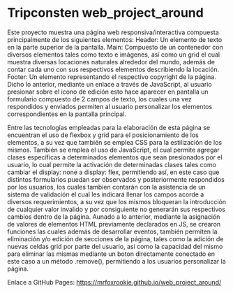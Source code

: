 # Tripconsten web_project_around

Este proyecto muestra una página web responsiva/interactiva compuesta principalmente de los siguientes elementos:
Header: Un elemento de texto en la parte superior de la pantalla.
Main: Compuesto de un contenedor con diversos elementos tales como texto e imágenes, así como un grid el cual muestra diversas locaciones naturales alrededor del mundo, además de contar cada uno con sus respectivos elementos describiendo la locación.  
Footer: Un elemento representando el respectivo copyright de la página.
Dicho lo anterior, mediante un enlace a través de JavaScript, al usuario presionar sobre el icono de edición esto hace aparecer en pantalla un formulario compuesto de 2 campos de texto, los cuales una vez respondidos y enviados permiten al usuario personalizar los elementos correspondientes en la pantalla principal.

Entre las tecnologías empleadas para la elaboración de esta página se encuentran el uso de flexbox y grid para el posicionamiento de los elementos, a su vez que también se emplea CSS para la estilización de los mismos. También se emplea el uso de JavaScript, el cual permite agregar clases específicas a determinados elementos que sean presionados por el usuario, lo cual permite la activación de determinadas clases tales como cambiar el display: none a display: flex, permitiendo así, en este caso que distintos formularios puedan ser observados y posteriormente respondidos por los usuarios, los cuales tambien contarán con la asistencia de un sistema de validación el cual les indicará llenar los campos acorde a diversos requerimientos, a su vez que los mismos bloqueran la introducción de cualquier valor invalido y por consiguiente no generarán sus respectivos cambios dentro de la página.
Aunado a lo anterior, mediante la asignación de valores de elementos HTML previamente declarados en JS, se crearon funciones las cuales además de desarrollar eventos, también permiten la eliminación y/o edición de secciones de la página, tales como la adición de nuevas celdas grid por parte del usuario, asi como la capacidad del mismo para eliminar las mismas mediante un boton directamente conectado en este caso a un método .remove(), permitiendo a los usuarios personalizar la página.

Enlace a GitHub Pages: https://mrfoxrookie.github.io/web_project_around/

